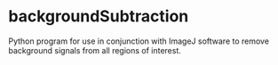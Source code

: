 # backgroundSubtraction
Python program for use in conjunction with ImageJ software to remove background signals from all regions of interest.
